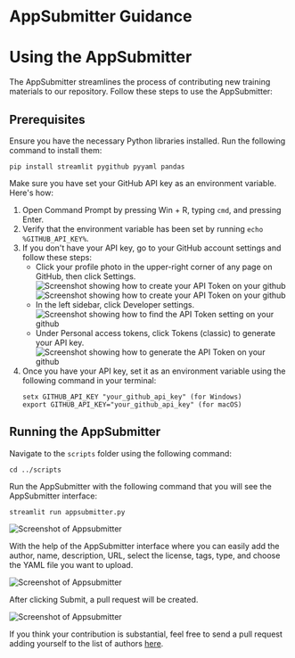 # AppSubmitter Guidance
# Using the AppSubmitter

The AppSubmitter streamlines the process of contributing new training materials to our repository. Follow these steps to use the AppSubmitter:

## Prerequisites

Ensure you have the necessary Python libraries installed. Run the following command to install them:

```
pip install streamlit pygithub pyyaml pandas
```

Make sure you have set your GitHub API key as an environment variable. Here's how:

1. Open Command Prompt by pressing Win + R, typing `cmd`, and pressing Enter.
2. Verify that the environment variable has been set by running `echo %GITHUB_API_KEY%`.
3. If you don't have your API key, go to your GitHub account settings and follow these steps:
    - Click your profile photo in the upper-right corner of any page on GitHub, then click Settings.
    ![Screenshot showing how to create your API Token on your github](set_api_key_1.png)
    ![Screenshot showing how to create your API Token on your github](set_api_key_2.png)
    - In the left sidebar, click Developer settings.
    ![Screenshot showing how to find the API Token setting on your github](set_api_key_3.png)
    - Under Personal access tokens, click Tokens (classic) to generate your API key.
    ![Screenshot showing how to generate the API Token on your github](set_api_key_4.png)
4. Once you have your API key, set it as an environment variable using the following command in your terminal:
    ```
    setx GITHUB_API_KEY "your_github_api_key" (for Windows)
    export GITHUB_API_KEY="your_github_api_key" (for macOS)
    ```

## Running the AppSubmitter

Navigate to the `scripts` folder using the following command:

```
cd ../scripts
```

Run the AppSubmitter with the following command that you will see the AppSubmitter interface:

```
streamlit run appsubmitter.py
```
![Screenshot of Appsubmitter](appsubmitter.png)

With the help of the AppSubmitter interface where you can easily add the author, name, description, URL, select the license, tags, type, and choose the YAML file you want to upload.

![Screenshot of Appsubmitter](appsubmitter_2.png)

After clicking Submit, a pull request will be created.

![Screenshot of Appsubmitter](appsubmitter_3.png)

If you think your contribution is substantial, feel free to send a pull request adding yourself to the list of authors [here](https://github.com/NFDI4BIOIMAGE/training/blob/main/docs/_config.yml#L2).





















